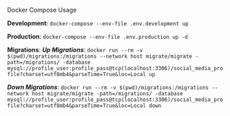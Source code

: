 Docker Compose Usage

**Development**:
`docker-compose --env-file .env.development up`

**Production**:
`docker-compose --env-file .env.production up -d`

**Migrations**:
**_Up Migrations_**:
`docker run --rm -v $(pwd)/migrations:/migrations --network host migrate/migrate -path=/migrations/ -database mysql://profile_user:profile_pass@tcp(localhost:3306)/social_media_profile?charset=utf8mb4&parseTime=True&loc=Local up`

**_Down Migrations_**:
`docker run --rm -v $(pwd)/migrations:/migrations --network host migrate/migrate -path=/migrations/ -database mysql://profile_user:profile_pass@tcp(localhost:3306)/social_media_profile?charset=utf8mb4&parseTime=True&loc=Local down`

